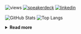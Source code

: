 ![views](https://komarev.com/ghpvc/?username=chck&color=blueviolet)
[![speakerdeck](https://img.shields.io/badge/Speaker_Deck-chck-8a2be2?style=flat-square&logo=speaker-deck)](https://speakerdeck.com/chck)
[![linkedin](https://img.shields.io/badge/LinkedIn-chck-8a2be2?style=flat-square&logo=linkedin)](https://www.linkedin.com/in/chck/)

<p align="left"> 
  <img alt="GitHub Stats" align="center" height="150" src="https://github-readme-stats-nine-umber-51.vercel.app/api?username=chck&count_private=true&show_icons=true&hide_title=true&theme=buefy" />
  <img alt="Top Langs" align="center" height="150" src="https://github-readme-stats-nine-umber-51.vercel.app/api/top-langs/?username=chck&layout=compact&count_private=true&show_icons=true&hide_title=true&theme=buefy" />
</p>

<details>
  <summary><b>Read more</b></summary>
  <br>

  <!--START_SECTION:waka-->
**🐱 My GitHub Data** 

> 📦 76.8 kB Used in GitHub's Storage 
 > 
> 🏆 12 Contributions in the Year 2024
 > 
> 💼 Opted to Hire
 > 
> 📜 134 Public Repositories 
 > 
> 🔑 19 Private Repositories 
 > 
**I'm a Night 🦉** 

```text
🌞 Morning                1323 commits        ████░░░░░░░░░░░░░░░░░░░░░   15.95 % 
🌆 Daytime                2153 commits        ██████░░░░░░░░░░░░░░░░░░░   25.95 % 
🌃 Evening                2280 commits        ███████░░░░░░░░░░░░░░░░░░   27.48 % 
🌙 Night                  2540 commits        ████████░░░░░░░░░░░░░░░░░   30.62 % 
```
📅 **I'm Most Productive on Monday** 

```text
Monday                   1803 commits        █████░░░░░░░░░░░░░░░░░░░░   21.73 % 
Tuesday                  1696 commits        █████░░░░░░░░░░░░░░░░░░░░   20.44 % 
Wednesday                1167 commits        ████░░░░░░░░░░░░░░░░░░░░░   14.07 % 
Thursday                 1565 commits        █████░░░░░░░░░░░░░░░░░░░░   18.86 % 
Friday                   861 commits         ███░░░░░░░░░░░░░░░░░░░░░░   10.38 % 
Saturday                 405 commits         █░░░░░░░░░░░░░░░░░░░░░░░░   04.88 % 
Sunday                   799 commits         ██░░░░░░░░░░░░░░░░░░░░░░░   09.63 % 
```


📊 **This Week I Spent My Time On** 

```text
💬 Programming Languages: 
Other                    15 hrs 18 mins      ██████████████████████░░░   87.05 % 
Python                   48 mins             █░░░░░░░░░░░░░░░░░░░░░░░░   04.62 % 
Terraform                34 mins             █░░░░░░░░░░░░░░░░░░░░░░░░   03.22 % 
INI                      16 mins             ░░░░░░░░░░░░░░░░░░░░░░░░░   01.56 % 
TOML                     15 mins             ░░░░░░░░░░░░░░░░░░░░░░░░░   01.44 % 

🔥 Editors: 
Chrome                   15 hrs 18 mins      ██████████████████████░░░   87.03 % 
PyCharm                  1 hr 24 mins        ██░░░░░░░░░░░░░░░░░░░░░░░   07.97 % 
Neovim                   27 mins             █░░░░░░░░░░░░░░░░░░░░░░░░   02.60 % 
VS Code                  22 mins             █░░░░░░░░░░░░░░░░░░░░░░░░   02.09 % 
Obsidian                 3 mins              ░░░░░░░░░░░░░░░░░░░░░░░░░   00.32 % 
```

**I Mostly Code in Python** 

```text
Python                   41 repos            ████████░░░░░░░░░░░░░░░░░   32.28 % 
Jupyter Notebook         21 repos            ████░░░░░░░░░░░░░░░░░░░░░   16.54 % 
Rust                     7 repos             █░░░░░░░░░░░░░░░░░░░░░░░░   05.51 % 
Shell                    3 repos             █░░░░░░░░░░░░░░░░░░░░░░░░   02.36 % 
Astro                    1 repo              ░░░░░░░░░░░░░░░░░░░░░░░░░   00.79 % 
```



**Timeline**

![Lines of Code chart](https://raw.githubusercontent.com/chck/chck/main/assets/bar_graph.png)


 Last Updated on 2024-01-14 01:39 UTC
<!--END_SECTION:waka-->
</details>

